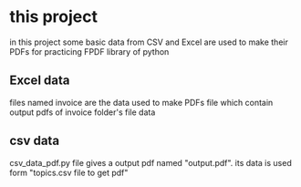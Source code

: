 # this project

in this project some basic data from CSV and Excel are used to make their PDFs for practicing FPDF library of python

## Excel data

files named invoice are the data used to make PDFs file which contain output pdfs of invoice folder's file data


## csv data

csv_data_pdf.py file gives a output pdf named "output.pdf". its data is used form "topics.csv file to get pdf"